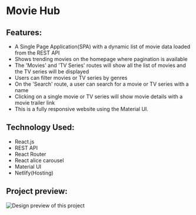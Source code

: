 # Movie Hub
## Features:
* A Single Page Application(SPA) with a dynamic list of movie data loaded from the REST API
* Shows trending movies on the homepage where pagination is available
* The 'Movies' and 'TV Series' routes will show all the list of movies and the TV series will be displayed
* Users can filter movies or TV series by genres
* On the 'Search' route, a user can search for a movie or TV series with a name
* Clicking on a single movie or TV series will show movie details with a movie trailer link
* This is a fully responsive website using the Material UI.

## Technology Used: 
* React.js
* REST API
* React Router
* React alice carousel
* Material UI
* Netlify(Hosting)

## Project preview:
![Design preview of this project](images/preview.png)